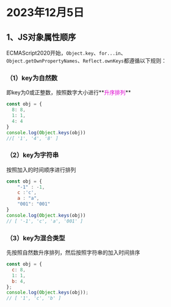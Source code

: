 # 2023年12月5日

## 1、JS对象属性顺序

ECMAScript2020开始，`Object.key`、`for...in`、`Object.getOwnPropertyNames`、`Reflect.ownKeys`都遵循以下规则：

### （1）key为自然数

即key为0或正整数，按照数字大小进行**<font color=deepred>升序排列</font>**

```js
const obj = {
  8: 8,
  1: 1,
  4: 4
}
console.log(Object.keys(obj)) 
//[ '1', '4', '8' ]
```

### （2）key为字符串

按照加入的时间顺序进行排列

```js
const obj = {
    "-1" : -1,
    c :'c',
    a : "a",
    "001": "001"
}
console.log(Object.keys(obj))
// [ '-1', 'c', 'a', '001' ]
```

### （3）key为混合类型

先按照自然数升序排列，然后按照字符串的加入时间排序

```js
const obj = {
  c: 8,
  1: 1,
  b: 4,
};
console.log(Object.keys(obj));
// [ '1', 'c', 'b' ]
```

